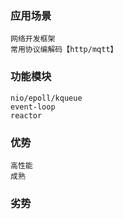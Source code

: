### 应用场景
    网络开发框架
    常用协议编解码【http/mqtt】
### 功能模块
    nio/epoll/kqueue
    event-loop
    reactor
### 优势
    高性能
    成熟
### 劣势